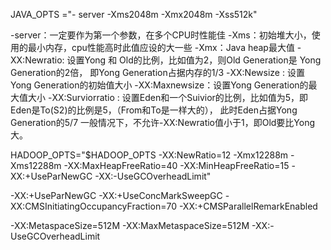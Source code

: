 
JAVA_OPTS ="- server -Xms2048m -Xmx2048m -Xss512k"

-server：一定要作为第一个参数，在多个CPU时性能佳
-Xms：初始堆大小，使用的最小内存，cpu性能高时此值应设的大一些
-Xmx：Java  heap最大值
-XX:Newratio:  设置Yong 和 Old的比例，比如值为2，则Old Generation是 Yong Generation的2倍，
                即Yong Generation占据内存的1/3
-XX:Newsize : 设置Yong Generation的初始值大小
-XX:Maxnewsize：设置Yong Generation的最大值大小
-XX:Surviorratio : 设置Eden和一个Suivior的比例，比如值为5，即Eden是To(S2)的比例是5，（From和To是一样大的），
                    此时Eden占据Yong Generation的5/7
一般情况下，不允许-XX:Newratio值小于1，即Old要比Yong大。


HADOOP_OPTS="$HADOOP_OPTS -XX:NewRatio=12 -Xmx12288m -Xms12288m -XX:MaxHeapFreeRatio=40 -XX:MinHeapFreeRatio=15 -XX:+UseParNewGC -XX:-UseGCOverheadLimit"

-XX:+UseParNewGC 
-XX:+UseConcMarkSweepGC 
-XX:CMSInitiatingOccupancyFraction=70 
-XX:+CMSParallelRemarkEnabled

-XX:MetaspaceSize=512M
-XX:MaxMetaspaceSize=512M
-XX:-UseGCOverheadLimit